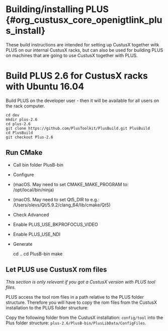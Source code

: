 Building/installing PLUS {#org_custusx_core_openigtlink_plus_install}
===================
These build instructions are intended for setting up CustusX together witk PLUS on
our internal CustusX racks, but can also be used for building PLUS on
machines that are going to use CustusX together with PLUS.


Build PLUS 2.6 for CustusX racks with Ubuntu 16.04
===========================================================
Build PLUS on the developer user - then it will be available for all users on the rack computer.

    cd dev
    mkdir plus-2.6
    cd plus-2.6
    git clone https://github.com/PlusToolkit/PlusBuild.git PlusBuild
    cd PlusBuild
    git checkout Plus-2.6

Run CMake
-----------------------------------------------------------
- Call bin folder PlusB-bin
- Configure
- (macOS. May need to set CMAKE_MAKE_PROGRAM to: /opt/local/bin/ninja)
- (macOS. May need to set Qt5_DIR to e.g.: /Users/olevs/Qt/5.9.2/clang_64/lib/cmake/Qt5)
- Check Advanced
- Enable PLUS_USE_BKPROFOCUS_VIDEO
- Enable PLUS_USE_NDI
- Generate


    cd ..
    cd PlusB-bin
    make

Let PLUS use CustusX rom files
-----------------------------------------------------------
<i>This section is only relevant if you got a CustusX version with PLUS tool files.</i>

PLUS access the tool rom files in a path relative to the PLUS folder structure.
Therefore you will have to copy the rom files from the CustusX installation
to the PLUS folder structure:

Copy the following folder from the CustusX installation: ```config/tool```
into the Plus folder structure: ```plus-2.6/PlusB-bin/PlusLibData/ConfigFiles```.

